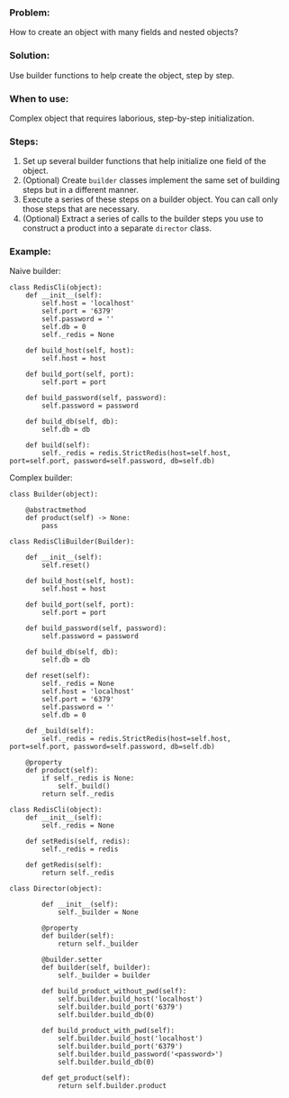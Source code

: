 ### Problem:
How to create an object with many fields and nested objects?
### Solution:
Use builder functions to help create the object, step by step.
### When to use:
Complex object that requires laborious, step-by-step initialization.
### Steps:
1. Set up several builder functions that help initialize one field of the object.
2. (Optional) Create `builder` classes implement the same set of building steps but in a different manner.
3. Execute a series of these steps on a builder object. You can call only those steps that are necessary.
4. (Optional) Extract a series of calls to the builder steps you use to construct a product into a separate `director` class.
### Example:
Naive builder:
```
class RedisCli(object):
    def __init__(self):
        self.host = 'localhost'
        self.port = '6379'
        self.password = ''
        self.db = 0
        self._redis = None
    
    def build_host(self, host):
        self.host = host
    
    def build_port(self, port):
        self.port = port
    
    def build_password(self, password):
        self.password = password
    
    def build_db(self, db):
        self.db = db
    
    def build(self):
        self._redis = redis.StrictRedis(host=self.host, port=self.port, password=self.password, db=self.db)
```
Complex builder:
```
class Builder(object):

    @abstractmethod
    def product(self) -> None:
        pass

class RedisCliBuilder(Builder):

    def __init__(self):
        self.reset()

    def build_host(self, host):
        self.host = host

    def build_port(self, port):
        self.port = port

    def build_password(self, password):
        self.password = password

    def build_db(self, db):
        self.db = db
    
    def reset(self):
        self._redis = None
        self.host = 'localhost'
        self.port = '6379'
        self.password = ''
        self.db = 0
    
    def _build(self):
        self._redis = redis.StrictRedis(host=self.host, port=self.port, password=self.password, db=self.db)

    @property
    def product(self):
        if self._redis is None:
            self._build()
        return self._redis

class RedisCli(object):
    def __init__(self):
        self._redis = None

    def setRedis(self, redis):
        self._redis = redis
    
    def getRedis(self):
        return self._redis

class Director(object):
    
        def __init__(self):
            self._builder = None
    
        @property
        def builder(self):
            return self._builder
    
        @builder.setter
        def builder(self, builder):
            self._builder = builder
    
        def build_product_without_pwd(self):
            self.builder.build_host('localhost')
            self.builder.build_port('6379')
            self.builder.build_db(0)
    
        def build_product_with_pwd(self):
            self.builder.build_host('localhost')
            self.builder.build_port('6379')
            self.builder.build_password('<password>')
            self.builder.build_db(0)
    
        def get_product(self):
            return self.builder.product
```